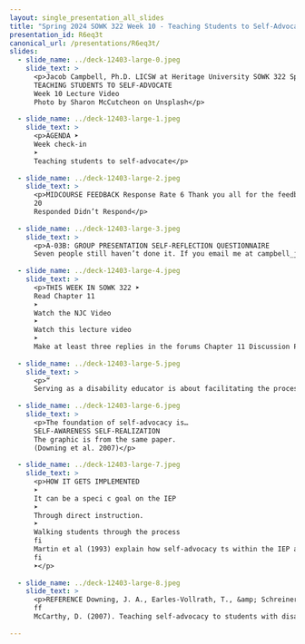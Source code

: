 ```yaml
---
layout: single_presentation_all_slides
title: "Spring 2024 SOWK 322 Week 10 - Teaching Students to Self-Advocate"
presentation_id: R6eq3t
canonical_url: /presentations/R6eq3t/
slides:
  - slide_name: ../deck-12403-large-0.jpeg
    slide_text: >
      <p>Jacob Campbell, Ph.D. LICSW at Heritage University SOWK 322 Spring 2024
      TEACHING STUDENTS TO SELF-ADVOCATE
      Week 10 Lecture Video
      Photo by Sharon McCutcheon on Unsplash</p>
      
  - slide_name: ../deck-12403-large-1.jpeg
    slide_text: >
      <p>AGENDA ➤
      Week check-in
      ➤
      Teaching students to self-advocate</p>
      
  - slide_name: ../deck-12403-large-2.jpeg
    slide_text: >
      <p>MIDCOURSE FEEDBACK Response Rate 6 Thank you all for the feedback sounds like the way the class is going
      20
      Responded Didn’t Respond</p>
      
  - slide_name: ../deck-12403-large-3.jpeg
    slide_text: >
      <p>A-03B: GROUP PRESENTATION SELF-REFLECTION QUESTIONNAIRE
      Seven people still haven’t done it. If you email me at campbell_j@heritage.edu and ask me to open it, I will, if you ask me this week.</p>
      
  - slide_name: ../deck-12403-large-4.jpeg
    slide_text: >
      <p>THIS WEEK IN SOWK 322 ➤
      Read Chapter 11
      ➤
      Watch the NJC Video
      ➤
      Watch this lecture video
      ➤
      Make at least three replies in the forums Chapter 11 Discussion Prompts Trust and Relationship Building The Communication Bill of Rights and Communicating Across Disabilities Connecting with Disability Through Film</p>
      
  - slide_name: ../deck-12403-large-5.jpeg
    slide_text: >
      <p>“
      Serving as a disability educator is about facilitating the process of identity development and self-advocacy that is so crucial to learning. (McCarthy, 2017, p. 11)</p>
      
  - slide_name: ../deck-12403-large-6.jpeg
    slide_text: >
      <p>The foundation of self-advocacy is…
      SELF-AWARENESS SELF-REALIZATION
      The graphic is from the same paper.
      (Downing et al. 2007)</p>
      
  - slide_name: ../deck-12403-large-7.jpeg
    slide_text: >
      <p>HOW IT GETS IMPLEMENTED
      ➤
      It can be a speci c goal on the IEP
      ➤
      Through direct instruction.
      ➤
      Walking students through the process
      fi
      Martin et al (1993) explain how self-advocacy ts within the IEP and transition plans throughout the entire academic career
      fi
      ➤</p>
      
  - slide_name: ../deck-12403-large-8.jpeg
    slide_text: >
      <p>REFERENCE Downing, J. A., Earles-Vollrath, T., &amp; Schreiner, M. B. (2007). E ective self-advocacy: What students and special educators need to know. Intervention in School and Clinic, 42(5), 300-304. https://doi.org/10.1177/10534512070420050701 Martin, J. E., Huber Marshall, L., &amp; Maxson, L. L. (1993). Transition policy: Infusing selfdetermination and self-advocacy into transition programs. Career Development for Exceptional Individuals, 16(1), 53-61. https://doi.org/10.1177/088572889301600105
      ff
      McCarthy, D. (2007). Teaching self-advocacy to students with disabilities. About Campus: Enriching the Student Learning Experience, 12(5), 10-16. https://doi.org/10.1002/abc.225</p>
      
---
```

